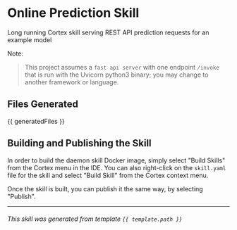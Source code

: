# Online Prediction Skill

Long running Cortex skill serving REST API prediction requests for an example model

Note:
> This project assumes a `fast api server` with one endpoint `/invoke` that is run with the Uvicorn python3 binary; you may change to another framework or language.

## Files Generated
{{ generatedFiles }}

## Building and Publishing the Skill

In order to build the daemon skill Docker image, simply select "Build Skills" from the Cortex menu in the IDE.  You can also right-click on the `skill.yaml` file for the skill and select "Build Skill" from the Cortex context menu.

Once the skill is built, you can publish it the same way, by selecting "Publish".


-------------------------------------------------------------------
###### This skill was generated from template `{{ template.path }}`